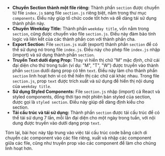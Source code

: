 *   **Chuyển Section thành một file riêng:** Thành phần `section` được chuyển từ file `index.js` sang file `section.js` riêng biệt, nằm trong thư mục `components`. Điều này giúp tổ chức code tốt hơn và dễ dàng tái sử dụng thành phần này.
*   **Chuyển Weekday Title:** Thành phần `weekday title`, vốn nằm trong `section`, cũng được chuyển vào file `section.js`. Điều này đảm bảo tính logic và liên kết của các thành phần con với thành phần cha.
*   **Export Section:** File `section.js` xuất (export) thành phần `section` để có thể sử dụng nó trong file `index.js`. Điều này cho phép file `index.js` nhập (import) và sử dụng thành phần `section`.
*   **Truyền Text dưới dạng Prop:** Thay vì hiển thị chữ "M" mặc định, chữ cái đại diện cho thứ trong tuần (ví dụ: "M", "T", "W") được truyền vào thành phần `section` dưới dạng prop có tên `text`. Điều này làm cho thành phần `section` linh hoạt hơn vì có thể hiển thị các chữ cái khác nhau. Trong file `section.js`, prop `text` được trích xuất và sử dụng để hiển thị nội dung của `weekday title`.
*   **Sử dụng Styled Components:** File `section.js` nhập (import) cả React và styled components, đồng thời tạo một phiên bản styled của section, được gọi là `styled section`. Điều này giúp dễ dàng định kiểu cho section.
*   **Tái cấu trúc và tái sử dụng:** Thành phần `section` được tái cấu trúc để có thể tái sử dụng 7 lần, mỗi lần đại diện cho một ngày trong tuần, với nội dung được truyền vào dưới dạng prop `text`.

Tóm lại, bài học này tập trung vào việc tái cấu trúc code bằng cách di chuyển các component vào các file riêng, xuất và nhập các component giữa các file, cũng như truyền prop vào các component để làm cho chúng linh hoạt hơn.
